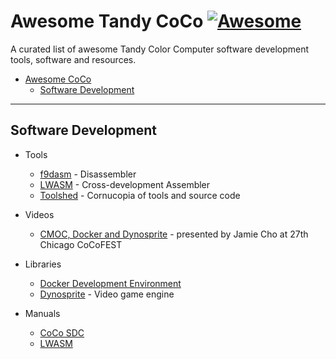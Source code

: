 # Awesome Tandy CoCo [![Awesome](https://awesome.re/badge-flat.svg)](https://awesome.re)

A curated list of awesome Tandy Color Computer software development tools, software and resources.

- [Awesome CoCo](#awesome-coco)
    - [Software Development](#software-development)

- - -

## Software Development

* Tools
    * [f9dasm](https://github.com/Arakula/f9dasm) - Disassembler
    * [LWASM](http://lwtools.projects.l-w.ca/) - Cross-development Assembler
    * [Toolshed](https://github.com/boisy/toolshed) - Cornucopia of tools and source code

* Videos
    * [CMOC, Docker and Dynosprite](https://youtu.be/zn_iLt9j900) - presented by Jamie Cho at 27th Chicago CoCoFEST

* Libraries
    * [Docker Development Environment](https://github.com/jamieleecho/coco-dev)
    * [Dynosprite](https://github.com/richard42/dynosprite) - Video game engine

* Manuals
    * [CoCo SDC](https://goo.gl/bZ9ebS)
    * [LWASM](http://lwtools.projects.l-w.ca/manual/manual.pdf)
